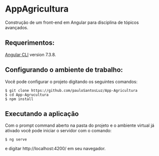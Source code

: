 AppAgricultura
===========

  Construção de um front-end em Angular para disciplina de tópicos avançados.


Requerimentos:
--------------------

[Angular CLI](https://github.com/angular/angular-cli) version 7.3.8.  

Configurando o ambiente de trabalho:
------------

Você pode configurar o projeto digitando os seguintes comandos:

    $ git clone https://github.com/pauloSantosLuz/App-Agricultura
    $ cd App-Agrucultura
    $ npm install
    
Executando a aplicação
--------------------

Com o prompt command aberto na pasta do projeto e o ambiente virtual já ativado você pode iniciar o servidor com o comando:


    $ ng serve

e digitar http://localhost:4200/ em seu navegador.
